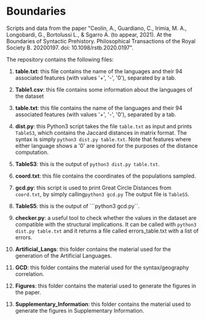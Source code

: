 # Boundaries
Scripts and data from the paper "Ceolin, A., Guardiano, C., Irimia, M. A., Longobardi, G., Bortolussi L., & Sgarro A. (to appear, 2021). At the Boundaries of Syntactic Prehistory. Philosophical Transactions of the Royal Society B. 20200197. doi: 10.1098/rstb.2020.0197". 

The repository contains the following files:

1. **table.txt**: this file contains the name of the languages and their 94 associated features (with values '+', '-', '0'), separated by a tab. 

2. **Table1.csv**: this file contains some information about the languages of the dataset

3. **table.txt**: this file contains the name of the languages and their 94 associated features (with values '+', '-', '0'), separated by a tab. 

4. **dist.py**: this Python3 script takes the file ```table.txt``` as input and prints ```TableS3```, which contains the Jaccard distances in matrix format. The syntax is simply ```python3 dist.py table.txt```. Note that features where either language shows a '0' are ignored for the purposes of the distance computation.

5. **TableS3**: this is the output of ```python3 dist.py table.txt```.

6. **coord.txt**: this file contains the coordinates of the populations sampled.

7. **gcd.py**: this script is used to print Great Circle Distances from ```coord.txt```, by simply calling```python3 gcd.py``` The output file is ```TableS5```.

8. **TableS5**: this is the output of ```python3 gcd.py``.

9.  **checker.py**: a useful tool to check whether the values in the dataset are compatible with the structural implications. It can be called with ```python3 dist.py table.txt``` and it returns a file called errors_table.txt with a list of errors.   

10. **Artificial_Langs**: this folder contains the material used for the generation of the Artificial Languages.

11. **GCD**: this folder contains the material used for the syntax/geography correlation.

12. **Figures**: this folder contains the material used to generate the figures in the paper.

13. **Supplementary_Information**: this folder contains the material used to generate the figures in Supplementary Information.



